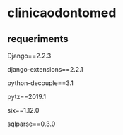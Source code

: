 # clinicaodontomed
## requeriments
Django==2.2.3

django-extensions==2.2.1

python-decouple==3.1

pytz==2019.1

six==1.12.0

sqlparse==0.3.0


